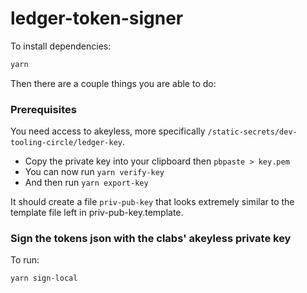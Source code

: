 # ledger-token-signer

To install dependencies:

```bash
yarn
```

Then there are a couple things you are able to do:

### Prerequisites

You need access to akeyless, more specifically `/static-secrets/dev-tooling-circle/ledger-key`.

- Copy the private key into your clipboard then `pbpaste > key.pem`
- You can now run `yarn verify-key`
- And then run `yarn export-key`

It should create a file `priv-pub-key` that looks extremely similar to the template file left in priv-pub-key.template.

### Sign the tokens json with the clabs' akeyless private key

To run:

```bash
yarn sign-local
```
